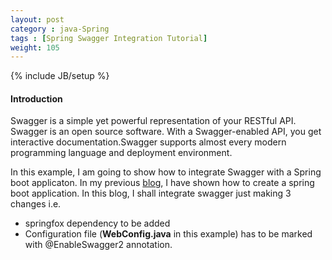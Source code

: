 ```yaml
---
layout: post
category : java-Spring
tags : [Spring Swagger Integration Tutorial]
weight: 105
---
```


{% include JB/setup %}

#### Introduction

Swagger is a simple yet powerful representation of your RESTful API. Swagger is an open source software. With a Swagger-enabled API, you get interactive documentation.Swagger supports almost every modern programming language and deployment environment.  

In this example, I am going to show how to integrate Swagger with a Spring boot applicaton. In my previous <a href="http://ashismo.github.io/java-spring/2016/03/10/Spring-Boot-Web-Application" target="_blank">blog</a>, I have shown how to create a spring boot application. In this blog, I shall integrate swagger just making 3 changes i.e.


* springfox dependency to be added
* Configuration file (**WebConfig.java** in this example) has to be marked with @EnableSwagger2 annotation.
